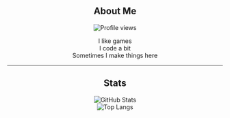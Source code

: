 <div align="center">

## About Me  

![Profile views](https://komarev.com/ghpvc/?username=doopii&color=green)

I like games  
I code a bit  
Sometimes I make things here

---

## Stats

![GitHub Stats](https://github-readme-stats.vercel.app/api?username=doopii&show_icons=true&theme=merko)  
![Top Langs](https://github-readme-stats.vercel.app/api/top-langs/?username=doopii&layout=compact&theme=merko)  

</div>
